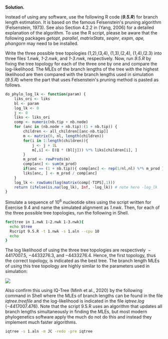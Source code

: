 **Solution.**

Instead of using any software, use the following R code (***9.5.R***)
for branch length estimation. It is based on the famous Felsenstein's
pruning algorithm (Felsenstein, 1973). See also Section 4.2.2 in (Yang,
2006) for a detailed explanation of the algorithm. To use the R script,
please be aware that the following packages *getopt*, *parallel*,
*matrixStats*, *seqinr*, *expm*, *ape, phangorn* may need to be
installed.

Write the three possible tree topologies (1,2),(3,4), (1,3),(2,4),
(1,4),(2.3) into three files *1.nwk*, *1-2.nwk*, and *1-3.nwk*,
respectively. Now, run *9.5.R* by fixing the tree topology for each of
the three one by one and compare the log-likelihood. The MLEs of the
branch lengths of the tree with the highest likelihood are then compared
with the branch lengths used in simulation (*9.5.R*) where the part that
uses Felsenstein's pruning method is pasted as follows.

```R
do_phylo_log_lk <- function(param) {
	liks_ori <- liks
	bl <- param
	log_lk <- 0
	j <- 0
	liks <- liks_ori
	comp <- numeric(nb.tip + nb.node)
	for (anc in (nb.node + nb.tip):(1 + nb.tip)) {
		children <- all_children[[anc-nb.tip]]
		m <- matrix(0, nl, length(children))
		for(i in 1:length(children)){
			j <- j + 1L
			m[,i] <- E(Q * (bl[j])) %*% liks[children[i], ]
		}
		m_prod <- rowProds(m)
		comp[anc] <- sum(m_prod)
		if(anc == (1 + nb.tip)){ comp[anc] <- rep(1/nl,nl) %*% m_prod }
		liks[anc, ] <- m_prod / comp[anc]
	}
	log_lk <- rowSums(log(matrix(comp[-TIPS],1)))
	return (ifelse(is.na(log_lk), Inf, -log_lk)) # note here -log_lk
}
```

Simulate a sequence of $10^{6}$ nucleotide sites using the script
written for Exercise 9.4 and name the simulated alignment as *1.nwk*.
Then, for each of the three possible tree topologies, run the following
in Shell.

```Bash
for(tree in 1.nwk 1-2.nwk 1-3.nwk){
  echo $tree
  Rscript 9.5.R -t 1.nwk -s 1.aln --cpu 10
  echo
}
```

The log likelihood of using the three tree topologies are
respectively$\  - 4417007.5$, $- 4433276.3$, and $- 4433276.4$. Hence,
the first topology, thus the correct topology, is indicated as the best
tree. The branch length MLEs of using this tree topology are highly
similar to the parameters used in simulation:

<p>
  <img src="img/9.5-1.png">
</p>

Also confirm this using IQ-Tree (Minh et al., 2020) by the following
command in Shell where the MLEs of branch lengths can be found in the
file *iqtree.treefile* and the log-likelihood is indicated in the file
*iqtree.log* ($- 4417007.476$). Note that the script 9.5.R uses an 
algorithm that updates all branch lengths simultaneously in finding 
the MLEs, but most modern phylogenetics software apply the much do 
not do this and instead they implement much faster algorithms.

```Bash
iqtree -s 1.aln -m JC -redo -pre iqtree
```

